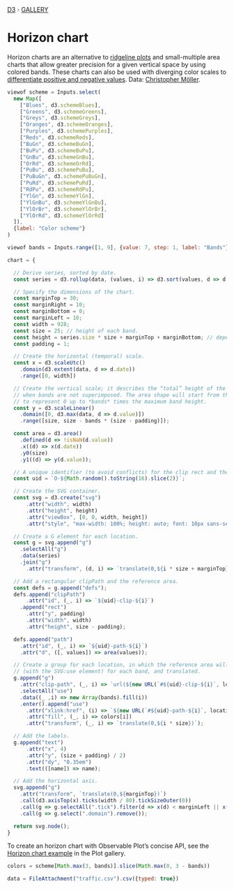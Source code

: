<div style="color: grey; font: 13px/25.5px var(--sans-serif); text-transform: uppercase;"><h1 style="display: none;">Horizon chart</h1><a href="https://d3js.org/">D3</a> › <a href="/@d3/gallery">Gallery</a></div>

# Horizon chart

Horizon charts are an alternative to [ridgeline plots](/@d3/ridgeline-plot) and small-multiple area charts that allow greater precision for a given vertical space by using colored bands. These charts can also be used with diverging color scales to [differentiate positive and negative values](/@d3/horizon-chart-ii). Data: [Christopher Möller](https://gist.github.com/chrtze/c74efb46cadb6a908bbbf5227934bfea).

```js
viewof scheme = Inputs.select(
  new Map([
    ["Blues", d3.schemeBlues],
    ["Greens", d3.schemeGreens],
    ["Greys", d3.schemeGreys],
    ["Oranges", d3.schemeOranges],
    ["Purples", d3.schemePurples],
    ["Reds", d3.schemeReds],
    ["BuGn", d3.schemeBuGn],
    ["BuPu", d3.schemeBuPu],
    ["GnBu", d3.schemeGnBu],
    ["OrRd", d3.schemeOrRd],
    ["PuBu", d3.schemePuBu],
    ["PuBuGn", d3.schemePuBuGn],
    ["PuRd", d3.schemePuRd],
    ["RdPu", d3.schemeRdPu],
    ["YlGn", d3.schemeYlGn],
    ["YlGnBu", d3.schemeYlGnBu],
    ["YlOrBr", d3.schemeYlOrBr],
    ["YlOrRd", d3.schemeYlOrRd]
  ]),
  {label: "Color scheme"}
)
```

```js
viewof bands = Inputs.range([1, 9], {value: 7, step: 1, label: "Bands"})
```

```js echo
chart = {

  // Derive series, sorted by date. 
  const series = d3.rollup(data, (values, i) => d3.sort(values, d => d.date), d => d.name);

  // Specify the dimensions of the chart.
  const marginTop = 30;
  const marginRight = 10;
  const marginBottom = 0;
  const marginLeft = 10;
  const width = 928;
  const size = 25; // height of each band.
  const height = series.size * size + marginTop + marginBottom; // depends on the number of series
  const padding = 1;

  // Create the horizontal (temporal) scale.
  const x = d3.scaleUtc()
    .domain(d3.extent(data, d => d.date))
    .range([0, width])

  // Create the vertical scale; it describes the “total” height of the area,
  // when bands are not superimposed. The area shape will start from the y=size position
  // to represent 0 up to *bands* times the maximum band height.
  const y = d3.scaleLinear()
    .domain([0, d3.max(data, d => d.value)])
    .range([size, size - bands * (size - padding)]);

  const area = d3.area()
    .defined(d => !isNaN(d.value))
    .x((d) => x(d.date))
    .y0(size)
    .y1((d) => y(d.value));

  // A unique identifier (to avoid conflicts) for the clip rect and the reusable paths.
  const uid = `O-${Math.random().toString(16).slice(2)}`;

  // Create the SVG container.
  const svg = d3.create("svg")
      .attr("width", width)
      .attr("height", height)
      .attr("viewBox", [0, 0, width, height])
      .attr("style", "max-width: 100%; height: auto; font: 10px sans-serif;");

  // Create a G element for each location.
  const g = svg.append("g")
    .selectAll("g")
    .data(series)
    .join("g")
      .attr("transform", (d, i) => `translate(0,${i * size + marginTop})`);

  // Add a rectangular clipPath and the reference area.
  const defs = g.append("defs");
  defs.append("clipPath")
      .attr("id", (_, i) => `${uid}-clip-${i}`)
    .append("rect")
      .attr("y", padding)
      .attr("width", width)
      .attr("height", size - padding);

  defs.append("path")
    .attr("id", (_, i) => `${uid}-path-${i}`)
    .attr("d", ([, values]) => area(values));

  // Create a group for each location, in which the reference area will be replicated
  // (with the SVG:use element) for each band, and translated.
  g.append("g")
    .attr("clip-path", (_, i) => `url(${new URL(`#${uid}-clip-${i}`, location)})`)
    .selectAll("use")
    .data((_ ,i) => new Array(bands).fill(i))
    .enter().append("use")
      .attr("xlink:href", (i) => `${new URL(`#${uid}-path-${i}`, location)}`)
      .attr("fill", (_, i) => colors[i])
      .attr("transform", (_, i) => `translate(0,${i * size})`);

  // Add the labels.
  g.append("text")
      .attr("x", 4)
      .attr("y", (size + padding) / 2)
      .attr("dy", "0.35em")
      .text(([name]) => name);

  // Add the horizontal axis.
  svg.append("g")
    .attr("transform", `translate(0,${marginTop})`)
    .call(d3.axisTop(x).ticks(width / 80).tickSizeOuter(0))
    .call(g => g.selectAll(".tick").filter(d => x(d) < marginLeft || x(d) >= width - marginRight).remove())
    .call(g => g.select(".domain").remove());

  return svg.node();
}
```

To create an horizon chart with Observable Plot’s concise API, see the [Horizon chart example](https://observablehq.com/@observablehq/plot-horizon?intent=fork) in the Plot gallery.

```js echo
colors = scheme[Math.max(3, bands)].slice(Math.max(0, 3 - bands))
```

```js echo
data = FileAttachment("traffic.csv").csv({typed: true})
```
